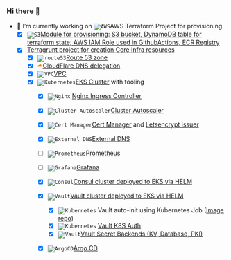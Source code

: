 ### Hi there 👋

* 🔭 I’m currently working on <code><img height="12" src="https://user-images.githubusercontent.com/25181517/183896132-54262f2e-6d98-41e3-8888-e40ab5a17326.png" alt="AWS" title="AWS" /></code>AWS  Terraform Project for provisioning
    - [x] <code><img height="12" src="https://raw.githubusercontent.com/weibeld/aws-icons-svg/main/q1-2022/Architecture-Service-Icons_01312022/Arch_Storage/32/Arch_Amazon-Simple-Storage-Service_32.svg" alt="S3" title="S3" /></code>[Module for provisioning: S3 bucket, DynamoDB table for terraform state; AWS IAM Role used in GithubActions, ECR Registry](https://github.com/MikalaiYatsyna/aws-account-setup)
    - [x] [Terragrunt project for creation Core Infra resources](https://github.com/MikalaiYatsyna/terragrunt-infra-core)
        - [x] <code><img height="12" src="https://raw.githubusercontent.com/weibeld/aws-icons-svg/main/q1-2022/Architecture-Service-Icons_01312022/Arch_Networking-Content-Delivery/32/Arch_Amazon-Route-53_32.svg" alt="route53" title="route53" /></code>[Route 53 zone](https://github.com/MikalaiYatsyna/terraform-aws-route53)
        - [x] <code><img height="12" src="https://raw.githubusercontent.com/github/explore/db5984103161a6f28a99b69bd609873d83a21d75/topics/cloudflare/cloudflare.png" alt="cloudflare_dns" title="route53" /></code>[CloudFlare DNS delegation](https://github.com/MikalaiYatsyna/terraform-cloudflare-dns-records)
        - [x] <code><img height="12" src="https://raw.githubusercontent.com/weibeld/aws-icons-svg/main/q1-2022/Architecture-Service-Icons_01312022/Arch_Networking-Content-Delivery/32/Arch_Amazon-Virtual-Private-Cloud_32.svg" alt="VPC" title="VPC" /></code>[VPC](https://github.com/MikalaiYatsyna/terraform-aws-vpc)
        - [x] <code><img height="12" src="https://user-images.githubusercontent.com/25181517/182534006-037f08b5-8e7b-4e5f-96b6-5d2a5558fa85.png" alt="Kubernetes" title="Kubernetes" /></code>[EKS Cluster](https://github.com/MikalaiYatsyna/terraform-aws-eks) with tooling
           - [x] <code><img height="12" src="https://user-images.githubusercontent.com/25181517/183345125-9a7cd2e6-6ad6-436f-8490-44c903bef84c.png" alt="Nginx" title="Nginx" /></code> [Nginx Ingress Controller](https://github.com/MikalaiYatsyna/terraform-aws-eks-ingress)
           - [x] <code><img height="12" src="https://user-images.githubusercontent.com/25181517/182534006-037f08b5-8e7b-4e5f-96b6-5d2a5558fa85.png" alt="Cluster Autoscaler" title="Cluster Autoscaler" /></code>[Cluster Autoscaler](https://github.com/MikalaiYatsyna/terraform-aws-eks-autoscaler)
           - [x] <code><img height="12" src="https://user-images.githubusercontent.com/25181517/182534006-037f08b5-8e7b-4e5f-96b6-5d2a5558fa85.png" alt="Cert Manager" title="Cert Manager" /></code>[Cert Manager](https://github.com/MikalaiYatsyna/terraform-aws-eks-cert-manager) and [Letsencrypt issuer](https://github.com/MikalaiYatsyna/terraform-aws-cert-manager-issuer)
          - [x] <code><img height="12" src="https://user-images.githubusercontent.com/25181517/182534006-037f08b5-8e7b-4e5f-96b6-5d2a5558fa85.png" alt="External DNS" title="External DNS" /></code>[External DNS](https://github.com/MikalaiYatsyna/terraform-aws-external-dns)
          - [ ] <code><img height="12" src="https://user-images.githubusercontent.com/25181517/182534182-c510199a-7a4d-4084-96e3-e3db2251bbce.png" alt="Prometheus" title="Prometheus" /></code>[Prometheus](https://github.com/MikalaiYatsyna/terraform-aws-plk)
          - [ ] <code><img height="12" src="https://user-images.githubusercontent.com/25181517/182534075-4962068b-4407-46c2-ac67-ddcb86af30cc.png" alt="Grafana" title="Grafana" /></code>[Grafana](https://github.com/MikalaiYatsyna/terraform-aws-plk)
          - [x] <code><img height="12" src="https://user-images.githubusercontent.com/25181517/187087692-1b80b31c-5cd6-4fd5-aa24-d07e38a6897f.png" alt="Consul" title="Consul" /></code>[Consul cluster deployed to EKS via HELM ](https://github.com/MikalaiYatsyna/terraform-aws-consul)
          - [x] <code><img height="12" src="https://user-images.githubusercontent.com/25181517/183345124-0948a5e0-5326-495f-824f-b99d3aee5467.png" alt="Vault" title="Vault" /></code>[Vault cluster deployed to EKS via HELM](https://github.com/MikalaiYatsyna/terraform-aws-vault)  
               - [x] <code><img height="12" src="https://user-images.githubusercontent.com/25181517/182534006-037f08b5-8e7b-4e5f-96b6-5d2a5558fa85.png" alt="Kubernetes" title="Kubernetes" /></code> Vault auto-init using Kubernetes Job ([Image repo](https://github.com/MikalaiYatsyna/vault-init-image))
               - [x] <code><img height="12" src="https://user-images.githubusercontent.com/25181517/182534006-037f08b5-8e7b-4e5f-96b6-5d2a5558fa85.png" alt="Kubernetes" title="Kubernetes" /></code> [Vault K8S Auth](https://github.com/MikalaiYatsyna/terraform-vault-k8s-auth)
               - [x] <code><img height="12" src="https://user-images.githubusercontent.com/25181517/183345124-0948a5e0-5326-495f-824f-b99d3aee5467.png" alt="Vault" title="Vault" /></code>[Vault Secret Backends (KV, Database, PKI)](https://github.com/MikalaiYatsyna/terraform-vault-secret-backends)
          - [x] <code><img height="12" src="https://cncf-branding.netlify.app/img/projects/argo/icon/color/argo-icon-color.png" alt="ArgoCD" title="ArgoCD" /></code>[Argo CD]()
                
